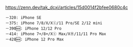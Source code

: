 https://zenn.dev/tak_dcxi/articles/15d0014f2bfee0680c4c

```
－320: iPhone SE
－375: iPhone 7/8/X/Xⓢ/11 Pro/SE 2/12 mini
－390🆕: iPhone 12/12 Pro
－414: iPhone 7+/8+/Xⓢ Max/XⓇ/11/11 Pro Max
－428🆕: iPhone 12 Pro Max
```
